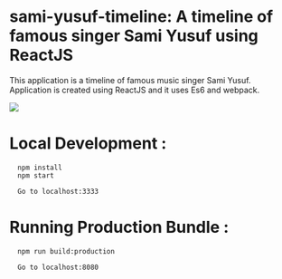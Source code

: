 # sami-yusuf-timeline: A timeline of famous singer Sami Yusuf using ReactJS

This application is a timeline of famous music singer Sami Yusuf. Application is created using ReactJS and it uses Es6 and webpack.

![](https://s3-ap-southeast-1.amazonaws.com/s3freebucket/sami-yusuf-timeline/images/sami-yusuf-tumblr.jpg)

# Local Development :
```
  npm install
  npm start

  Go to localhost:3333

```  


# Running Production Bundle :
```
  npm run build:production  

  Go to localhost:8080

```  
